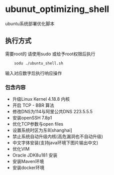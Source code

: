 # ubunut_optimizing_shell
ubuntu系统部署优化脚本


## 执行方式

需要root的 请使用sudo 或给予root权限后执行

```shell
    sodu ./ubuntu_shell.sh
```

输入对应数字后执行响应操作


### 包含内容

* 升级Linux Kernel 4.18.8 内核
* 开启 TCP - BBR 算法 
* 修改DNS为114与阿里公共DNS 223.5.5.5
* 安装openSSH 7.8p1
* 优化TCP参数与open files
* 设置系统时区为东8[shanghai]
* 禁止系统自动升级内核(高危漏洞也不自动升级)
* 中文字体安装(支持java环境下图片输出中文)
* 优化VIM
* Oracle JDK8u181 安装
* 安装Maven环境
* 安装docker环境


